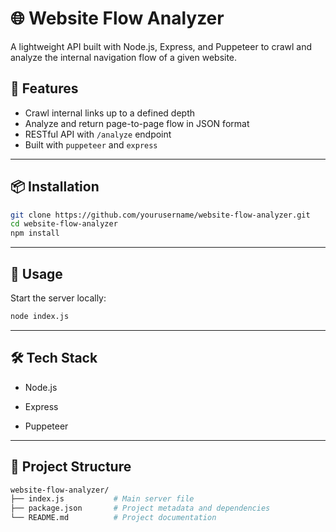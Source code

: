 # 🌐 Website Flow Analyzer

A lightweight API built with Node.js, Express, and Puppeteer to crawl and analyze the internal navigation flow of a given website.

## 🚀 Features

- Crawl internal links up to a defined depth
- Analyze and return page-to-page flow in JSON format
- RESTful API with `/analyze` endpoint
- Built with `puppeteer` and `express`

---

## 📦 Installation

```bash
git clone https://github.com/yourusername/website-flow-analyzer.git
cd website-flow-analyzer
npm install
```

---

## 🧠 Usage
Start the server locally:

```bash
node index.js

```

---

## 🛠 Tech Stack
- Node.js

- Express

- Puppeteer

---

## 📁 Project Structure

```bash
website-flow-analyzer/
├── index.js           # Main server file
├── package.json       # Project metadata and dependencies
└── README.md          # Project documentation

```
